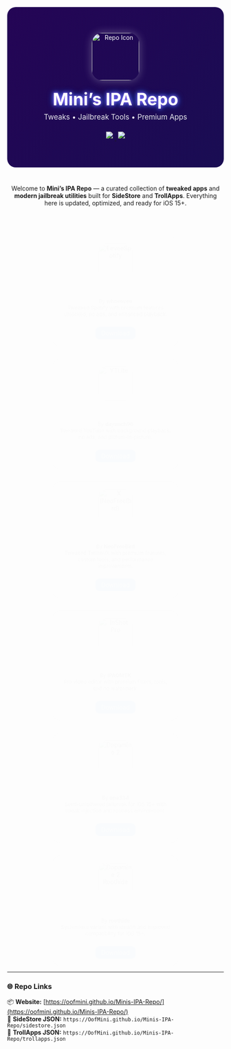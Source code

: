 <!-- Mini’s IPA Repo — Professional README with Animated Header and App Cards -->

<!-- 🔹 Animated Header Section -->
<div align="center" style="
  position: relative;
  overflow: hidden;
  background: linear-gradient(135deg, #2b0057, #001f4d);
  background-size: 400% 400%;
  animation: gradientShift 12s ease infinite;
  border-radius: 20px;
  padding: 60px 20px;
  color: white;
  font-family: 'Inter', 'Segoe UI', sans-serif;
">
  <img src="https://OofMini.github.io/Minis-IPA-Repo/apps/repo-icon.png" width="110" height="110" style="
    border-radius: 24px;
    box-shadow: 0 0 20px rgba(255,255,255,0.3);
    margin-bottom: 20px;
    animation: float 5s ease-in-out infinite;
  " alt="Repo Icon">

  <h1 style="font-size: 2.8em; font-weight: 700; margin: 0; animation: glowText 3s ease-in-out infinite alternate;">
    Mini’s IPA Repo
  </h1>
  <p style="font-size: 1.2em; margin-top: 8px; opacity: 0.9;">Tweaks • Jailbreak Tools • Premium Apps</p>

  <div style="margin-top: 20px;">
    <a href="trollapps://add-repo?url=https://oofmini.github.io/Minis-IPA-Repo/trollapps.json">
      <img src="https://img.shields.io/badge/Add%20to-TrollApps-blue?logo=apple&logoColor=white" style="margin:4px;">
    </a>
    <a href="sidestore://add-repo?url=https://oofmini.github.io/Minis-IPA-Repo/sidestore.json">
      <img src="https://img.shields.io/badge/Add%20to-SideStore-purple?logo=apple&logoColor=white" style="margin:4px;">
    </a>
  </div>
</div>

<!-- 🔹 Intro Text -->
<p align="center" style="max-width:700px; margin:40px auto; font-size:1em;">
  Welcome to <b>Mini’s IPA Repo</b> — a curated collection of <b>tweaked apps</b> and <b>modern jailbreak utilities</b> built for <b>SideStore</b> and <b>TrollApps</b>.  
  Everything here is updated, optimized, and ready for iOS 15+.
</p>

<!-- 🔹 Animation Styles -->
<style>
@keyframes gradientShift {
  0% {background-position: 0% 50%;}
  50% {background-position: 100% 50%;}
  100% {background-position: 0% 50%;}
}
@keyframes float {
  0%, 100% {transform: translateY(0);}
  50% {transform: translateY(-8px);}
}
@keyframes glowText {
  from {text-shadow: 0 0 8px #a66bff, 0 0 15px #006eff;}
  to {text-shadow: 0 0 18px #d0a6ff, 0 0 28px #4da6ff;}
}
@keyframes fadeIn {
  from {opacity: 0; transform: translateY(15px);}
  to {opacity: 1; transform: translateY(0);}
}
.app-card {
  display: inline-block;
  background: rgba(255,255,255,0.08);
  border: 1px solid rgba(255,255,255,0.15);
  border-radius: 16px;
  width: 260px;
  margin: 15px;
  padding: 15px;
  text-align: center;
  vertical-align: top;
  transition: all 0.3s ease;
  animation: fadeIn 1s ease both;
}
.app-card:hover {
  transform: scale(1.05);
  background: rgba(255,255,255,0.15);
}
.app-card img {
  width: 80px;
  height: 80px;
  border-radius: 18px;
  box-shadow: 0 0 10px rgba(255,255,255,0.15);
}
.app-card h3 {
  margin-top: 10px;
  color: #fff;
}
.app-card p {
  font-size: 0.85em;
  color: #ccc;
}
.download-btn {
  display: inline-block;
  margin-top: 10px;
  padding: 6px 14px;
  border-radius: 10px;
  background: #1db954;
  color: #fff;
  text-decoration: none;
  transition: 0.3s;
}
.download-btn:hover { opacity: 0.8; }

/* Light mode compatibility */
@media (prefers-color-scheme: light) {
  .app-card {
    background: rgba(255,255,255,0.9);
    border: 1px solid rgba(0,0,0,0.1);
  }
  .app-card p { color: #333; }
  .download-btn { background: #007aff; }
}
</style>

<!-- 🔹 App Grid Section -->
<div align="center">

<!-- EeveeSpotify -->
<div class="app-card">
  <img src="https://OofMini.github.io/Minis-IPA-Repo/apps/EeveeSpotify.png" alt="EeveeSpotify">
  <h3>EeveeSpotify</h3>
  <p>By <b>whoeevee</b><br>Tweaked Spotify with premium features unlocked, no ads, and enhanced playback.</p>
  <a class="download-btn" href="https://github.com/OofMini/eeveespotifyreborn/releases/download/9.0.84/EeveeSpotify.ipa">Download</a>
</div>

<!-- YTLite -->
<div class="app-card">
  <img src="https://OofMini.github.io/Minis-IPA-Repo/apps/YouTubePlus_5.2b3.PNG" alt="YTLite">
  <h3>YTLite</h3>
  <p>By <b>dayanch96</b><br>Tweaked YouTube with background playback, no ads, and picture-in-picture.</p>
  <a class="download-btn" href="https://github.com/OofMini/YTLite/releases/download/20.39.6/YouTubePlus_5.2b3.ipa">Download</a>
</div>

<!-- X (NeoFreeBird) -->
<div class="app-card">
  <img src="https://OofMini.github.io/Minis-IPA-Repo/apps/NeoFreeBird.png" alt="X (NeoFreeBird)">
  <h3>X (NeoFreeBird)</h3>
  <p>By <b>NeoFreeBird</b><br>Tweaked Twitter/X with premium features, custom tools, and performance improvements.</p>
  <a class="download-btn" href="https://github.com/OofMini/tweak/releases/download/11.27/NeoFreeBird-sideloaded_5.1_11.27.ipa">Download</a>
</div>

<!-- InShot Pro -->
<div class="app-card">
  <img src="https://OofMini.github.io/Minis-IPA-Repo/apps/Inshot.png" alt="InShot Pro">
  <h3>InShot Pro</h3>
  <p>By <b>IPAOMTK</b><br>Pro video editor with premium filters, tools, and no watermark.</p>
  <a class="download-btn" href="https://www.dropbox.com/scl/fi/z9pg3t8e5rkauyh51duud/InShot-ipaomtk.com.ipa?rlkey=whj0y0ex86tondgcdn9t7dxnv&dl=1">Download</a>
</div>

<!-- Dopamine 2 -->
<div class="app-card">
  <img src="https://OofMini.github.io/Minis-IPA-Repo/apps/Dopamine2.png" alt="Dopamine 2">
  <h3>Dopamine 2</h3>
  <p>By <b>opa334</b><br>Semi-untethered jailbreak for iOS 15+ with tweak injection and rootless environment.</p>
  <a class="download-btn" href="https://www.dropbox.com/scl/fi/83gkrrb2hq5nzv15e2f7q/Dopamine.tipa?rlkey=4tmq856xa31pqqw3t499gxm3z&dl=1">Download</a>
</div>

<!-- Dopamine 2 (Roothide) -->
<div class="app-card">
  <img src="https://OofMini.github.io/Minis-IPA-Repo/apps/Dopamine2-roothide.png" alt="Dopamine 2 Roothide">
  <h3>Dopamine 2 (Roothide)</h3>
  <p>By <b>roothide</b><br>Systemless variant with stealth and improved compatibility for iOS 15+.</p>
  <a class="download-btn" href="https://www.dropbox.com/scl/fi/5b0ir4tyyzsyfrvoyr98u/Dopamine-2.tipa?rlkey=bjaykx5qol2uueo8jbaarxnfe&dl=1">Download</a>
</div>

</div>

---

### 🌐 Repo Links

📦 **Website:** [https://oofmini.github.io/Minis-IPA-Repo/](https://oofmini.github.io/Minis-IPA-Repo/)  
📜 **SideStore JSON:** `https://OofMini.github.io/Minis-IPA-Repo/sidestore.json`  
📜 **TrollApps JSON:** `https://OofMini.github.io/Minis-IPA-Repo/trollapps.json`
